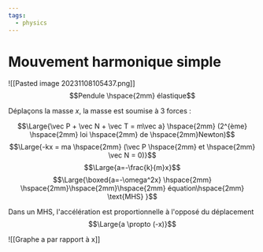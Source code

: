 ```yaml
---
tags:
  - physics
---
```

# Mouvement harmonique simple
![[Pasted image 20231108105437.png]]
$$Pendule \hspace{2mm} élastique$$

Déplaçons la masse $x$, la masse est soumise à 3 forces :

$$\Large{\vec P + \vec N + \vec T = m\vec a} \hspace{2mm} (2^{ème} \hspace{2mm} loi \hspace{2mm} de \hspace{2mm}Newton)$$
$$\Large{-kx = ma \hspace{2mm} (\vec P \hspace{2mm} et \hspace{2mm} \vec N = 0)}$$
$$\Large{a=-\frac{k}{m}x}$$
$$\Large{\boxed{a=-\omega^2x} \hspace{2mm} \hspace{2mm}\hspace{2mm}\hspace{2mm} équation\hspace{2mm} \text{MHS} }$$

Dans un MHS, l'accélération est proportionnelle à l'opposé du déplacement
$$\Large{a \propto (-x)}$$

![[Graphe a par rapport à x]]
